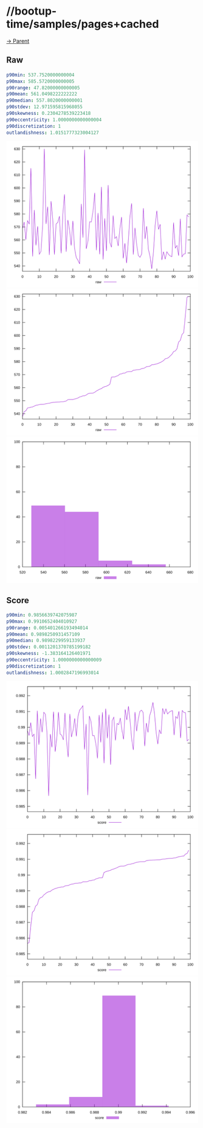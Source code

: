 
# //bootup-time/samples/pages+cached

[→ Parent](../..)


## Raw


```yaml
p90min: 537.7520000000004
p90max: 585.5720000000005
p90range: 47.82000000000005
p90mean: 561.0498222222222
p90median: 557.8020000000001
p90stdev: 12.971595815968055
p90skewness: 0.2304278539223418
p90eccentricity: 1.0000000000000004
p90discretization: 1
outlandishness: 1.0151777323004127

```

![PLOT: raw-values](./raw/values.svg)![PLOT: raw-sorted](./raw/sorted.svg)![PLOT: raw-histogram](./raw/histogram.svg)
## Score


```yaml
p90min: 0.9856639742075987
p90max: 0.9910652404010927
p90range: 0.005401266193494014
p90mean: 0.9898250931457109
p90median: 0.9898229959133937
p90stdev: 0.0011201370785199182
p90skewness: -1.383164126401971
p90eccentricity: 1.0000000000000009
p90discretization: 1
outlandishness: 1.0002847196993014

```

![PLOT: score-values](./score/values.svg)![PLOT: score-sorted](./score/sorted.svg)![PLOT: score-histogram](./score/histogram.svg)
